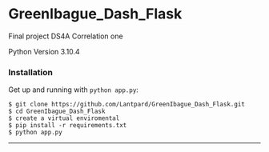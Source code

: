 # GreenIbague_Dash_Flask
Final project DS4A Correlation one

Python Version 3.10.4

### Installation

Get up and running with `python app.py`:

```shell
$ git clone https://github.com/Lantpard/GreenIbague_Dash_Flask.git
$ cd GreenIbague_Dash_Flask
$ create a virtual enviromental
$ pip install -r requirements.txt
$ python app.py
``` 

-----
